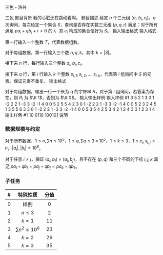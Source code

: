 



三色 - 洛谷














三色
题目背景
我的心脏还在跳动着啊。
题目描述
给定 $n$ 个三元组 $(a_i,b_i,c_i)$。$q$ 次询问，每次给定一个集合 $S$，查询是否存在实数三元组 $(p,q,r)$ 满足：对于所有满足 $pa_i+qb_i+r>0$ 的 $i$，其 $c_i$ 构成的集合恰好为 $S$。
输入输出格式
输入格式

第一行输入一个整数 $T$，代表数据组数。

对于每组数据，第一行输入三个数 $n,q,k$，其中 $k=|S|$。

接下来 $n$ 行，每行输入三个整数 $a_i,b_i,c_i$。

接下来 $q$ 行，第 $i$ 行输入 $k$ 个整数 $s_{i,1},s_{i,2},\dots,s_{i,k}$，代表第 $i$ 组询问中 $S$ 的元素。保证元素不重复。
输出格式

对于每组数据，输出一行一个长为 $q$ 的字符串 $R$，对于第 $i$ 组询问，若答案为存在，则 $R_i$ 为 $\tt 1$，否则为 $\tt 0$。
输入输出样例
输入样例 #1
3
5 2 1
3 0 1
-2 2 2
1 -3 3
-2 -1 4
0 0 5
2
5
5 4 2
3 0 1
-2 2 2
1 -3 3
-2 -1 4
0 0 5
2 3
2 4
5 1
3 5
5 6 3
3 0 1
-2 2 2
1 -3 3
-2 -1 4
0 0 5
3 5 4
2 5 3
4 2 1
2 4 3
3 1 2
3 1 4
输出样例 #1
10
0110
100101
说明
### 数据规模与约定

对于所有数据，$1\le n,\sum n\le 10^5$，$1\le q,\sum q \le 3\times 10^5$，$1\le k\le 3$，$1\le c_i,s_{i,j}\le n$，$|a_i|,|b_i|\le 10^9$。

对于任意 $i\neq j$，保证 $(a_i,b_i)\neq (a_j,b_j)$，且不存在 $(p,q)$ 和三个不同的下标 $i,j,k$ 满足 $pa_i+qb_i=pa_j+qb_j=pa_k+qb_k$。

### 子任务

| # | 特殊性质 | 分值 |
| :----------: | :----------: | :----------: |
| 0 | 样例 | 0 |
| 1 | $n\le 3$ | 2 |
| 2 | $k=1$ | 11 |
| 3 | $\sum n^2\le 10^6$ | 23 |
| 4 | $k=2$ | 29 |
| 5 | $k=3$ | 35 |






